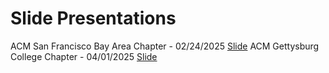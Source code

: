 # Slide Presentations
ACM San Francisco Bay Area Chapter - 02/24/2025 [Slide](https://docs.google.com/presentation/d/10UHDySnzqd-6b4eF0PlNml4jf5JKJU0cTVbxzJPVLyc/edit?usp=sharing)
ACM Gettysburg College Chapter - 04/01/2025 [Slide](https://docs.google.com/presentation/d/1-57ftDqzvO51K4Aq4zgg7UQWc_I0KS-Wy7FBDHPLfXI/edit?usp=drive_link)
